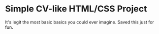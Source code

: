 # Simple CV-like HTML/CSS Project
It's legit the most basic basics you could ever imagine. Saved this just for fun.
